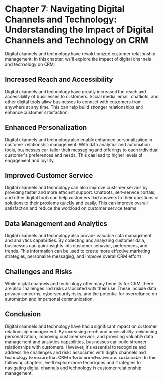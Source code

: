 Chapter 7: Navigating Digital Channels and Technology: Understanding the Impact of Digital Channels and Technology on CRM
=========================================================================================================================

Digital channels and technology have revolutionized customer relationship management. In this chapter, we'll explore the impact of digital channels and technology on CRM.

Increased Reach and Accessibility
---------------------------------

Digital channels and technology have greatly increased the reach and accessibility of businesses to customers. Social media, email, chatbots, and other digital tools allow businesses to connect with customers from anywhere at any time. This can help build stronger relationships and enhance customer satisfaction.

Enhanced Personalization
------------------------

Digital channels and technology also enable enhanced personalization in customer relationship management. With data analytics and automation tools, businesses can tailor their messaging and offerings to each individual customer's preferences and needs. This can lead to higher levels of engagement and loyalty.

Improved Customer Service
-------------------------

Digital channels and technology can also improve customer service by providing faster and more efficient support. Chatbots, self-service portals, and other digital tools can help customers find answers to their questions or solutions to their problems quickly and easily. This can improve overall satisfaction and reduce the workload on customer service teams.

Data Management and Analytics
-----------------------------

Digital channels and technology also provide valuable data management and analytics capabilities. By collecting and analyzing customer data, businesses can gain insights into customer behavior, preferences, and trends. This information can be used to create more effective marketing strategies, personalize messaging, and improve overall CRM efforts.

Challenges and Risks
--------------------

While digital channels and technology offer many benefits for CRM, there are also challenges and risks associated with their use. These include data privacy concerns, cybersecurity risks, and the potential for overreliance on automation and impersonal communication.

Conclusion
----------

Digital channels and technology have had a significant impact on customer relationship management. By increasing reach and accessibility, enhancing personalization, improving customer service, and providing valuable data management and analytics capabilities, businesses can build stronger relationships with customers. However, it's essential to recognize and address the challenges and risks associated with digital channels and technology to ensure that CRM efforts are effective and sustainable. In the following chapters, we'll explore more techniques and strategies for navigating digital channels and technology in customer relationship management.
